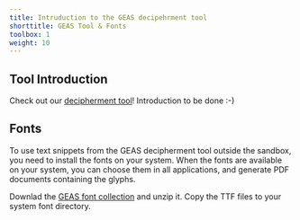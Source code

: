 ```yaml
---
title: Intruduction to the GEAS decipehrment tool
shorttitle: GEAS Tool & Fonts
toolbox: 1
weight: 10
---
```


## Tool Introduction
Check out our [decipherment tool](</tool/>)! Introduction to be done :-)


## Fonts

To use text snippets from the GEAS decipherment tool outside the sandbox, you need to install the fonts on your system. When the fonts are available on your system, you can choose them in all applications, and generate PDF documents containing the glyphs.

Downlad the [GEAS font collection](/tool/fonts/GEAS-Fonts.zip) and unzip it. Copy the TTF files to your system font directory.